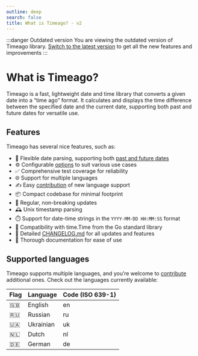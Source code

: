```yaml
---
outline: deep
search: false
title: What is Timeago? - v2
---
```


:::danger Outdated version
You are viewing the outdated version of Timeago library. [Switch to the latest version](/) to get all the new features and improvements
:::

# What is Timeago?
Timeago is a fast, lightweight date and time library that converts a given date into a “time ago” format. It calculates and displays the time difference between the specified date and the current date, supporting both past and future dates for versatile use.

## Features
Timeago has several nice features, such as:

- 📅 Flexible date parsing, supporting both [past and future dates](/v2/#usage-with-the-date-in-the-future)
- ⚙️ Configurable [options](/v2/options) to suit various use cases
- ✅ Comprehensive test coverage for reliability
- 🌐 Support for multiple languages
- ✍️ Easy [contribution](/v2/contribute) of new language support
- 📦 Compact codebase for minimal footprint
- 🚀 Regular, non-breaking updates
- 🕰️ Unix timestamp parsing
- ⏱️ Support for date-time strings in the `YYYY-MM-DD HH:MM:SS` format
- 📆 Compatibility with time.Time from the Go standard library
- 📝 Detailed [CHANGELOG.md](https://github.com/SerhiiCho/timeago/blob/master/CHANGELOG.md) for all updates and features
- 📖 Thorough documentation for ease of use

## Supported languages
Timeago supports multiple languages, and you’re welcome to [contribute](/v2/contribute) additional ones. Check out the languages currently available:

| Flag | Language | Code (ISO 639-1) |
| --- | --- | --- |
| 🇬🇧 | English | en |
| 🇷🇺 | Russian | ru |
| 🇺🇦 | Ukrainian | uk |
| 🇳🇱 | Dutch | nl |
| 🇩🇪 | German | de |
